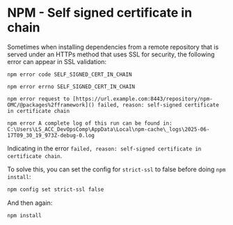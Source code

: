 

# NPM - Self signed certificate in chain

Sometimes when installing dependencies from a remote repository that is served under an HTTPs method that uses SSL for security, the following error can appear in SSL validation: 

```
npm error code SELF_SIGNED_CERT_IN_CHAIN

npm error errno SELF_SIGNED_CERT_IN_CHAIN

npm error request to [https://url.example.com:8443/repository/npm-OMC/@packages%2fframework]() failed, reason: self-signed certificate in certificate chain

npm error A complete log of this run can be found in: C:\Users\LS_ACC_DevOpsComp\AppData\Local\npm-cache\_logs\2025-06-17T09_30_19_973Z-debug-0.log
```

Indicating in the error `failed, reason: self-signed certificate in certificate chain`. 

To solve this, you can set the config for `strict-ssl` to false before doing `npm install`: 
```bash
npm config set strict-ssl false
```

And then again: 
```bash
npm install
```
